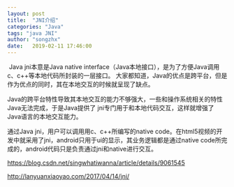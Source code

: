 ```yaml
---
layout: post
title:  "JNI介绍"
categories: "Java"
tags: "java JNI"
author: "songzhx"
date:   2019-02-11 17:46:00
---
```


​    Java jni本意是Java native interface（Java本地接口），是为了方便Java调用c、c++等本地代码所封装的一层接口。
大家都知道，Java的优点是跨平台，但是作为优点的同时，其在本地交互的时候就呈现了缺点。

Java的跨平台特性导致其本地交互的能力不够强大，一些和操作系统相关的特性Java无法完成，于是Java提供了
jni专门用于和本地代码交互，这样就增强了Java语言的本地交互能力。

通过Java jni，用户可以调用用c、c++所编写的native code。在html5视频的开发中就采用了jni，android只用于ui的显示，其业务逻辑都是通过native code所完成的，android代码只是负责通过jni和native进行交互。


https://blog.csdn.net/singwhatiwanna/article/details/9061545 

http://lanyuanxiaoyao.com/2017/04/14/jni/

